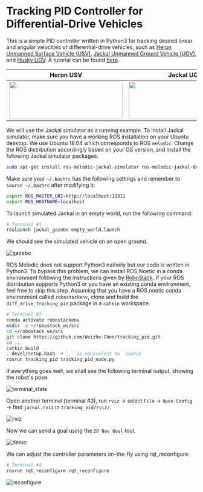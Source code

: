 # Tracking PID Controller for Differential-Drive Vehicles



This is a simple PID controller written in Python3 for tracking desired linear and angular velocities of differential-drive vehicles, such as [Heron Unmanned Surface Vehicle (USV)](https://www.clearpathrobotics.com/assets/guides/melodic/heron/index.html), [Jackal Unmanned Ground Vehicle (UGV)](http://www.clearpathrobotics.com/assets/guides/noetic/jackal/), and [Husky UGV](https://www.clearpathrobotics.com/assets/guides/kinetic/husky/index.html). A tutorial can be found [here]((https://weizhechen.com/tracking_pid/)).


Heron USV | Jackal UGV | Husky UGV
:-------------------------:|:-------------------------:|:-------------------------:
<img src="https://www.clearpathrobotics.com/assets/guides/melodic/heron/_images/heron_banner.jpg" width="300" height="100"/> |  <img src="http://www.clearpathrobotics.com/assets/guides/noetic/jackal/_images/jackal_banner.png" width="300" height="100"/> | <img src="https://www.clearpathrobotics.com/assets/guides/kinetic/husky/_images/TJM_5949_00001.jpg" width="300" height="100"/>

We will use the Jackal simulator as a running example. To install Jackal simulator, make sure you have a working ROS installation on your Ubuntu desktop. We use Ubuntu 18.04 which corresponds to ROS `melodic`. Change the ROS distribution accordingly based on your OS version, and install the following Jackal simulator packages:

```bash
sudo apt-get install ros-melodic-jackal-simulator ros-melodic-jackal-desktop ros-melodic-jackal-navigation
```

Make sure your `~/.bashrc` has the following settings and remember to `source ~/.bashrc` after modifying it:

```bash
export ROS_MASTER_URI=http://localhost:11311
export ROS_HOSTNAME=localhost
```

To launch simulated Jackal in an empty world, run the following command:

```bash
# Terminal #1
roslaunch jackal_gazebo empty_world.launch
```

We should see the simulated vehicle on an open ground.

![gazebo](https://weizhechen.com/tracking_pid/assets/gazebo.png)


ROS Melodic does not support Python3 natively but our code is written in Python3. To bypass this problem, we can install ROS Noetic in a conda environment following the instructions given by [RoboStack](https://github.com/RoboStack/ros-noetic). If your ROS distribution supports Python3 or you have an existing conda environment, feel free to skip this step. Assuming that you have a ROS noetic conda environment called `robostackenv`, clone and build the `diff_drive_tracking_pid` package in a `catkin` workspace.

```bash
# Terminal #2
conda activate robostackenv
mkdir -p ~/robostack_ws/src
cd ~/robostack_ws/src
git clone https://github.com/Weizhe-Chen/tracking_pid.git
cd ..
catkin build
. devel/setup.bash  # `.` is equivalent to `source`
rosrun tracking_pid tracking_pid_node.py
```

If everything goes well, we shall see the following terminal output, showing the robot's pose.

![terminal_state](https://weizhechen.com/tracking_pid/assets/console_state.png)

Open another terminal (terminal #3), run `rviz` &rarr; select `File` &rarr; `Open Config` &rarr; find `jackal.rviz` in `tracking_pid/rviz/`.

![rviz](https://weizhechen.com/tracking_pid/assets/rviz.png)

Now we can send a goal using the `2D Nav Goal` tool.

![demo](https://weizhechen.com/tracking_pid/assets/demo.gif)

We can adjust the controller parameters on-the-fly using rqt_reconfigure:

```bash
# Terminal #4
rosrun rqt_reconfigure rqt_reconfigure
```

![reconfigure](https://weizhechen.com/tracking_pid/assets/rqt_reconfigure.png)
